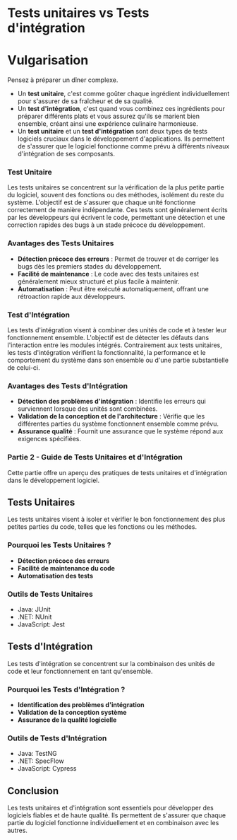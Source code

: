 # Tests unitaires vs Tests d'intégration

# Vulgarisation

Pensez à préparer un dîner complexe. 
- Un **test unitaire**, c'est comme goûter chaque ingrédient individuellement pour s'assurer de sa fraîcheur et de sa qualité.
- Un **test d'intégration**, c'est quand vous combinez ces ingrédients pour préparer différents plats et vous assurez qu'ils se marient bien ensemble, créant ainsi une expérience culinaire harmonieuse.
- Un **test unitaire** et un **test d'intégration** sont deux types de tests logiciels cruciaux dans le développement d'applications. Ils permettent de s'assurer que le logiciel fonctionne comme prévu à différents niveaux d'intégration de ses composants.

### Test Unitaire

Les tests unitaires se concentrent sur la vérification de la plus petite partie du logiciel, souvent des fonctions ou des méthodes, isolément du reste du système. L'objectif est de s'assurer que chaque unité fonctionne correctement de manière indépendante. Ces tests sont généralement écrits par les développeurs qui écrivent le code, permettant une détection et une correction rapides des bugs à un stade précoce du développement.

### Avantages des Tests Unitaires

- **Détection précoce des erreurs** : Permet de trouver et de corriger les bugs dès les premiers stades du développement.
- **Facilité de maintenance** : Le code avec des tests unitaires est généralement mieux structuré et plus facile à maintenir.
- **Automatisation** : Peut être exécuté automatiquement, offrant une rétroaction rapide aux développeurs.

### Test d'Intégration

Les tests d'intégration visent à combiner des unités de code et à tester leur fonctionnement ensemble. L'objectif est de détecter les défauts dans l'interaction entre les modules intégrés. Contrairement aux tests unitaires, les tests d'intégration vérifient la fonctionnalité, la performance et le comportement du système dans son ensemble ou d'une partie substantielle de celui-ci.

### Avantages des Tests d'Intégration

- **Détection des problèmes d'intégration** : Identifie les erreurs qui surviennent lorsque des unités sont combinées.
- **Validation de la conception et de l'architecture** : Vérifie que les différentes parties du système fonctionnent ensemble comme prévu.
- **Assurance qualité** : Fournit une assurance que le système répond aux exigences spécifiées.

### Partie 2 - Guide de Tests Unitaires et d'Intégration

Cette partie offre un aperçu des pratiques de tests unitaires et d'intégration dans le développement logiciel.

## Tests Unitaires

Les tests unitaires visent à isoler et vérifier le bon fonctionnement des plus petites parties du code, telles que les fonctions ou les méthodes.

### Pourquoi les Tests Unitaires ?

- **Détection précoce des erreurs**
- **Facilité de maintenance du code**
- **Automatisation des tests**

### Outils de Tests Unitaires

- Java: JUnit
- .NET: NUnit
- JavaScript: Jest

## Tests d'Intégration

Les tests d'intégration se concentrent sur la combinaison des unités de code et leur fonctionnement en tant qu'ensemble.

### Pourquoi les Tests d'Intégration ?

- **Identification des problèmes d'intégration**
- **Validation de la conception système**
- **Assurance de la qualité logicielle**

### Outils de Tests d'Intégration

- Java: TestNG
- .NET: SpecFlow
- JavaScript: Cypress

## Conclusion

Les tests unitaires et d'intégration sont essentiels pour développer des logiciels fiables et de haute qualité. Ils permettent de s'assurer que chaque partie du logiciel fonctionne individuellement et en combinaison avec les autres.



